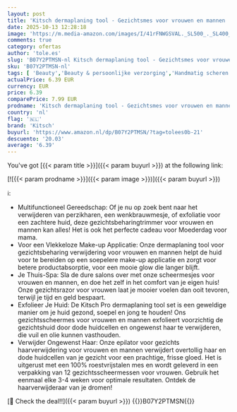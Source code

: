 ```yaml
---
layout: post
title: 'Kitsch dermaplaning tool - Gezichtsmes voor vrouwen en mannen  wenkbrauwtrimmer  gezichtsscheermes  gezichtsbeharing verwijderen  dermaplane mes  12 stuks  zwart '
date: 2025-10-13 12:28:18
image: 'https://m.media-amazon.com/images/I/41rFNWGSVAL._SL500_._SL400_.jpg'
comments: true
category: ofertas
author: 'tole.es'
slug: 'B07Y2PTMSN-nl Kitsch dermaplaning tool - Gezichtsmes voor vrouwen en...'
sku: 'B07Y2PTMSN-nl'
tags: [ 'Beauty','Beauty & persoonlijke verzorging','Handmatig scheren','Handmatig scheren dames','Scheer- & ontharingsproducten','Scheermessen dames','kitsch','🇳🇱', ]
actualPrice: 6.39 EUR
currency: EUR
price: 6.39
comparePrice: 7.99 EUR
prodname: 'Kitsch dermaplaning tool - Gezichtsmes voor vrouwen en mannen  wenkbrauwtrimmer  gezichtsscheermes  gezichtsbeharing verwijderen  dermaplane mes  12 stuks  zwart '
country: 'nl'
flag: '🇳🇱'
brand: 'Kitsch'
buyurl: 'https://www.amazon.nl/dp/B07Y2PTMSN/?tag=tolees0b-21'
descuento: '20.03'
average: '6.39'
---
```


You've got [{{< param title >}}]({{< param buyurl >}}) at the following link:

[![{{< param prodname >}}]({{< param image >}})]({{< param buyurl >}})

ℹ️:

- Multifunctioneel Gereedschap: Of je nu op zoek bent naar het verwijderen van perzikharen, een wenkbrauwmesje, of exfoliatie voor een zachtere huid, deze gezichtsbeharingtrimmer voor vrouwen en mannen kan alles! Het is ook het perfecte cadeau voor Moederdag voor mama.
- Voor een Vlekkeloze Make-up Applicatie: Onze dermaplaning tool voor gezichtsbeharing verwijdering voor vrouwen en mannen helpt de huid voor te bereiden op een soepelere make-up applicatie en zorgt voor betere productabsorptie, voor een mooie glow die langer blijft.
- Je Thuis-Spa: Sla de dure salons over met onze scheermesjes voor vrouwen en mannen, en doe het zelf in het comfort van je eigen huis! Onze gezichtsrazor voor vrouwen laat je mooier voelen dan ooit tevoren, terwijl je tijd en geld bespaart.
- Exfolieer Je Huid: De Kitsch Pro dermaplaning tool set is een geweldige manier om je huid gezond, soepel en jong te houden! Ons gezichtsscheermes voor vrouwen en mannen exfolieert voorzichtig de gezichtshuid door dode huidcellen en ongewenst haar te verwijderen, die vuil en olie kunnen vasthouden.
- Verwijder Ongewenst Haar: Onze epilator voor gezichts haarverwijdering voor vrouwen en mannen verwijdert overtollig haar en dode huidcellen van je gezicht voor een prachtige, frisse gloed. Het is uitgerust met een 100% roestvrijstalen mes en wordt geleverd in een verpakking van 12 gezichtsscheermessen voor vrouwen. Gebruik het eenmaal elke 3-4 weken voor optimale resultaten. Ontdek de haarverwijderaar van je dromen!

[🛒 Check the deal!!]({{< param buyurl >}})
{{<world>}}B07Y2PTMSN{{</world>}}
